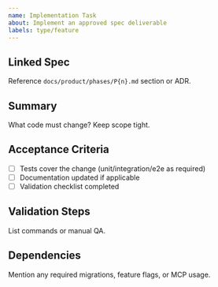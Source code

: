 ```yaml
---
name: Implementation Task
about: Implement an approved spec deliverable
labels: type/feature
---
```


## Linked Spec
Reference `docs/product/phases/P{n}.md` section or ADR.

## Summary
What code must change? Keep scope tight.

## Acceptance Criteria
- [ ] Tests cover the change (unit/integration/e2e as required)
- [ ] Documentation updated if applicable
- [ ] Validation checklist completed

## Validation Steps
List commands or manual QA.

## Dependencies
Mention any required migrations, feature flags, or MCP usage.
